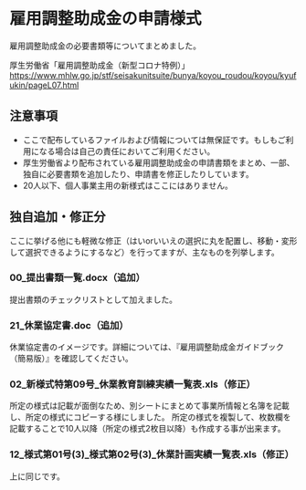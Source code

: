 # 雇用調整助成金の申請様式

雇用調整助成金の必要書類等についてまとめました。

厚生労働省「雇用調整助成金（新型コロナ特例）」
https://www.mhlw.go.jp/stf/seisakunitsuite/bunya/koyou_roudou/koyou/kyufukin/pageL07.html

## 注意事項

* ここで配布しているファイルおよび情報については無保証です。もしもご利用になる場合は自己の責任においてご利用ください。
* 厚生労働省より配布されている雇用調整助成金の申請書類をまとめ、一部、独自に必要書類を追加したり、申請書を修正したりしています。
* 20人以下、個人事業主用の新様式はここにはありません。

## 独自追加・修正分

ここに挙げる他にも軽微な修正（はいorいいえの選択に丸を配置し、移動・変形して選択できるようにするなど）を行ってますが、主なものを列挙します。

### 00_提出書類一覧.docx（追加）

提出書類のチェックリストとして加えました。

### 21_休業協定書.doc（追加）

休業協定書のイメージです。詳細については、『雇用調整助成金ガイドブック（簡易版）』を確認してください。

### 02_新様式特第09号_休業教育訓練実績一覧表.xls（修正）

所定の様式は記載が面倒なため、別シートにまとめて事業所情報と名簿を記載し、所定の様式にコピーする様にしました。
所定の様式を複製して、枚数欄を記載することで10人以降（所定の様式2枚目以降）も作成する事が出来ます。

### 12_様式第01号(3)_様式第02号(3)_休業計画実績一覧表.xls（修正）

上に同じです。


